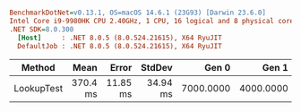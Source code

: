 ``` ini

BenchmarkDotNet=v0.13.1, OS=macOS 14.6.1 (23G93) [Darwin 23.6.0]
Intel Core i9-9980HK CPU 2.40GHz, 1 CPU, 16 logical and 8 physical cores
.NET SDK=8.0.300
  [Host]     : .NET 8.0.5 (8.0.524.21615), X64 RyuJIT
  DefaultJob : .NET 8.0.5 (8.0.524.21615), X64 RyuJIT


```
|     Method |     Mean |    Error |   StdDev |     Gen 0 |     Gen 1 |     Gen 2 | Allocated |
|----------- |---------:|---------:|---------:|----------:|----------:|----------:|----------:|
| LookupTest | 370.4 ms | 11.85 ms | 34.94 ms | 7000.0000 | 4000.0000 | 1000.0000 |     66 MB |
